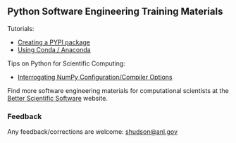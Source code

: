 ## Python Software Engineering Training Materials


Tutorials:

 - [Creating a PYPI package](tutorials/python.pypi-packaging.md)
 - [Using Conda / Anaconda](tutorials/python.conda.md)

Tips on Python for Scientific Computing:
 - [Interrogating NumPy Configuration/Compiler Options](tutorials/interrogating_numpy.md)
 
Find more software engineering materials for computational scientists at the [Better Scientific Software](https://bssw.io/) website.

 
### Feedback

Any feedback/corrections are welcome: shudson@anl.gov

